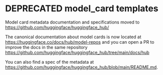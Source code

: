 # DEPRECATED model_card templates

Model card metadata documentation and specifications moved to https://github.com/huggingface/huggingface_hub/

The canonical documentation about model cards is now located at https://huggingface.co/docs/hub/model-repos and you can open a PR to improve the docs in the same repository https://github.com/huggingface/huggingface_hub/tree/main/docs/hub

You can also find a spec of the metadata at https://github.com/huggingface/huggingface_hub/blob/main/README.md.
